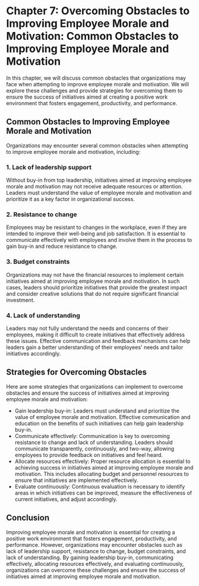 Chapter 7: Overcoming Obstacles to Improving Employee Morale and Motivation: Common Obstacles to Improving Employee Morale and Motivation
=========================================================================================================================================

In this chapter, we will discuss common obstacles that organizations may face when attempting to improve employee morale and motivation. We will explore these challenges and provide strategies for overcoming them to ensure the success of initiatives aimed at creating a positive work environment that fosters engagement, productivity, and performance.

Common Obstacles to Improving Employee Morale and Motivation
------------------------------------------------------------

Organizations may encounter several common obstacles when attempting to improve employee morale and motivation, including:

### 1. Lack of leadership support

Without buy-in from top leadership, initiatives aimed at improving employee morale and motivation may not receive adequate resources or attention. Leaders must understand the value of employee morale and motivation and prioritize it as a key factor in organizational success.

### 2. Resistance to change

Employees may be resistant to changes in the workplace, even if they are intended to improve their well-being and job satisfaction. It is essential to communicate effectively with employees and involve them in the process to gain buy-in and reduce resistance to change.

### 3. Budget constraints

Organizations may not have the financial resources to implement certain initiatives aimed at improving employee morale and motivation. In such cases, leaders should prioritize initiatives that provide the greatest impact and consider creative solutions that do not require significant financial investment.

### 4. Lack of understanding

Leaders may not fully understand the needs and concerns of their employees, making it difficult to create initiatives that effectively address these issues. Effective communication and feedback mechanisms can help leaders gain a better understanding of their employees' needs and tailor initiatives accordingly.

Strategies for Overcoming Obstacles
-----------------------------------

Here are some strategies that organizations can implement to overcome obstacles and ensure the success of initiatives aimed at improving employee morale and motivation:

* Gain leadership buy-in: Leaders must understand and prioritize the value of employee morale and motivation. Effective communication and education on the benefits of such initiatives can help gain leadership buy-in.
* Communicate effectively: Communication is key to overcoming resistance to change and lack of understanding. Leaders should communicate transparently, continuously, and two-way, allowing employees to provide feedback on initiatives and feel heard.
* Allocate resources effectively: Proper resource allocation is essential to achieving success in initiatives aimed at improving employee morale and motivation. This includes allocating budget and personnel resources to ensure that initiatives are implemented effectively.
* Evaluate continuously: Continuous evaluation is necessary to identify areas in which initiatives can be improved, measure the effectiveness of current initiatives, and adjust accordingly.

Conclusion
----------

Improving employee morale and motivation is essential for creating a positive work environment that fosters engagement, productivity, and performance. However, organizations may encounter obstacles such as lack of leadership support, resistance to change, budget constraints, and lack of understanding. By gaining leadership buy-in, communicating effectively, allocating resources effectively, and evaluating continuously, organizations can overcome these challenges and ensure the success of initiatives aimed at improving employee morale and motivation.
